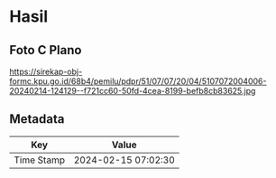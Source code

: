 # Hasil

## Foto C Plano

https://sirekap-obj-formc.kpu.go.id/68b4/pemilu/pdpr/51/07/07/20/04/5107072004006-20240214-124129--f721cc60-50fd-4cea-8199-befb8cb83625.jpg


## Metadata

| Key        | Value               |
| ---------- | ------------------- |
| Time Stamp | 2024-02-15 07:02:30 |



